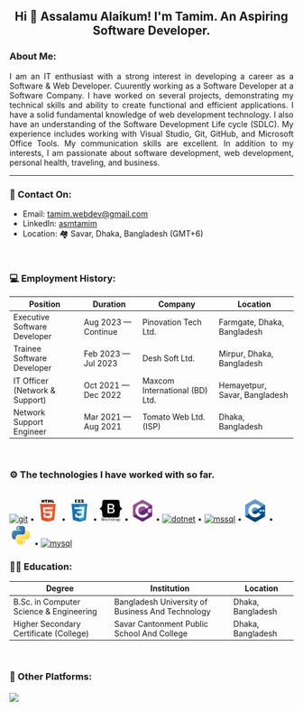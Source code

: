 <h2 align="center">Hi 👋 Assalamu Alaikum! I'm Tamim. An Aspiring Software Developer. </h2>

### About Me:

<p align="justify">
I am an IT enthusiast with a strong interest in developing a career as a Software & Web Developer. Cuurently working as a Software Developer at a Software Company. I have worked on several projects, demonstrating my technical skills and ability to create functional and efficient applications. I have a solid fundamental knowledge of web development technology. I also have an understanding of the Software Development Life cycle (SDLC). My experience includes working with Visual Studio, Git, GitHub, and Microsoft Office Tools. My communication skills are excellent. In addition to my interests, I am passionate about software development, web development, personal health, traveling, and business.
</p>

<hr>

### 📇 Contact On:
- Email: <a href="mailto:tamim.webdev@gmail.com">tamim.webdev@gmail.com</a>
- LinkedIn: <a href="https://linkedin.com/in/asmtamim">asmtamim</a>
- Location: 🏘️ Savar, Dhaka, Bangladesh (GMT+6)

<br>

### 💻 Employment History:

| Position                        | Duration               | Company                          | Location                       |
| ------------------------------- | ---------------------- | -------------------------------- | ------------------------------ |
| Executive Software Developer    | Aug 2023 — Continue    | Pinovation Tech Ltd.             | Farmgate, Dhaka, Bangladesh    |
| Trainee Software Developer      | Feb 2023 — Jul 2023    | Desh Soft Ltd.                   | Mirpur, Dhaka, Bangladesh      |
| IT Officer (Network & Support)  | Oct 2021 — Dec 2022    | Maxcom International (BD) Ltd.   | Hemayetpur, Savar, Bangladesh  |
| Network Support Engineer        | Mar 2021 — Aug 2021    | Tomato Web Ltd. (ISP)            | Dhaka, Bangladesh              |

<br>

### ⚙️ The technologies I have worked with so far. 

<br>
<a href="https://git-scm.com/" target="_blank"> <img src="https://www.vectorlogo.zone/logos/git-scm/git-scm-icon.svg" alt="git" width="40" height="40"/></a> • 
<a href="https://www.w3.org/html/" target="_blank"> <img src="https://raw.githubusercontent.com/devicons/devicon/master/icons/html5/html5-original-wordmark.svg" alt="html5" width="40" height="40"/></a> • 
<a href="https://www.w3schools.com/css/" target="_blank"> <img src="https://raw.githubusercontent.com/devicons/devicon/master/icons/css3/css3-original-wordmark.svg" alt="css3" width="40" height="40"/></a> • 
<a href="https://getbootstrap.com" target="_blank"> <img src="https://raw.githubusercontent.com/devicons/devicon/master/icons/bootstrap/bootstrap-plain-wordmark.svg" alt="bootstrap" width="40" height="40"/></a> • 
<a href="https://www.w3schools.com/cs/" target="_blank"> <img src="https://raw.githubusercontent.com/devicons/devicon/master/icons/csharp/csharp-original.svg" alt="csharp" width="40" height="40"/></a> • 
<a href="https://dotnet.microsoft.com/" target="_blank"> <img src="https://upload.wikimedia.org/wikipedia/commons/thumb/e/ee/.NET_Core_Logo.svg/800px-.NET_Core_Logo.svg.png" alt="dotnet" width="40" height="40"/></a> • 
<a href="https://www.microsoft.com/en-us/sql-server" target="_blank"> <img src="https://andyleonard.blog/wp-content/uploads/2022/01/SSMS_Logo.jpg" alt="mssql" width="40" height="40"/></a> • 
<a href="https://www.w3schools.com/cpp/" target="_blank"> <img src="https://raw.githubusercontent.com/devicons/devicon/master/icons/cplusplus/cplusplus-original.svg" alt="cplusplus" width="40" height="40"/></a> • 
<a href="https://www.python.org" target="_blank"> <img src="https://raw.githubusercontent.com/devicons/devicon/master/icons/python/python-original.svg" alt="python" width="40" height="40"/></a> • 
<a href="https://www.mysql.com/" target="_blank"> <img src="https://www.freepnglogos.com/uploads/logo-mysql-png/logo-mysql-development-mysql-logo-code-icon-9.png" alt="mysql" width="40" height="40"/></a> 

<br>
<h3></h3>

### 👨‍🎓 Education:

| Degree                                         | Institution                                           | Location           |
| ---------------------------------------------- | ----------------------------------------------------- | ------------------ |
| B.Sc. in Computer Science & Engineering        | Bangladesh University of Business And Technology      | Dhaka, Bangladesh  |
| Higher Secondary Certificate (College)         | Savar Cantonment Public School And College            | Dhaka, Bangladesh  |

<br>

### 📜 Other Platforms:

<a href="https://www.codechef.com/users/asmtamim" target="_blank"><img align="center" src="https://cdn.codechef.com/images/cc-logo.svg" height="50" /></a> 
<br>

